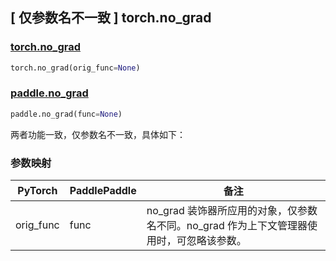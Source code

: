 ## [ 仅参数名不一致 ] torch.no_grad

### [torch.no_grad](https://pytorch.org/docs/stable/generated/torch.no_grad.html)

```python
torch.no_grad(orig_func=None)
```

### [paddle.no_grad](https://www.paddlepaddle.org.cn/documentation/docs/zh/api/paddle/no_grad_cn.html)

```python
paddle.no_grad(func=None)
```

两者功能一致，仅参数名不一致，具体如下：

### 参数映射

| PyTorch     | PaddlePaddle | 备注                                                                                      |
| ----------- | ------------ | ----------------------------------------------------------------------------------------- |
| orig_func   | func         | no_grad 装饰器所应用的对象，仅参数名不同。no_grad 作为上下文管理器使用时，可忽略该参数。       |
